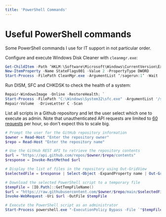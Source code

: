 ```yaml
---
title: 'PowerShell Commands'
---
```


# Useful PowerShell commands
Some PowerShell commands I use for IT support in not particular order.

Configure and execute Windows Disk Cleaner with `cleanmgr.exe`:
```PowerShell
Get-ChildItem -Path ‘HKLM:\Software\Microsoft\Windows\CurrentVersion\Explorer\VolumeCaches’ |
New-ItemProperty -Name StateFlags001 -Value 2 -PropertyType DWORD
Start-Process -FilePath CleanMgr.exe -ArgumentList ‘/sagerun:1’ -Wait
```

Run DISM, SFC and CHKDSK to check the health of a system:
```PowerShell
Repair-WindowsImage -Online -RestoreHealth; `
Start-Process -FilePath "C:\Windows\System32\sfc.exe" -ArgumentList '/scannow' -Wait -WindowStyle Hidden; `
Repair-Volume  -DriveLetter C -Scan
```

List all scripts in a Github repository and let the user select which one to execute as admin.
Note that unauthenticated API requests are limited to [60
requests](https://docs.github.com/en/rest/overview/resources-in-the-rest-api?apiVersion=2022-11-28#rate-limiting) per hour, so don't expect this to scale big.
```PowerShell
# Prompt the user for the GitHub repository information
$owner = Read-Host "Enter the repository owner"
$repo = Read-Host "Enter the repository name"

# Use the GitHub REST API to retrieve the repository contents
$url = "https://api.github.com/repos/$owner/$repo/contents"
$response = Invoke-RestMethod $url

# Display the list of files in the repository using Out-GridView
$selectedFile = $response | Select-Object -ExpandProperty name | Out-GridView -PassThru -Title "Select a PowerShell script"

# Download the selected PowerShell script to a temporary file
$tempFile = [IO.Path]::GetTempFileName()
$url = "https://raw.githubusercontent.com/$owner/$repo/main/$selectedFile"
Invoke-WebRequest -Uri $url -OutFile $tempFile

# Execute the PowerShell script as an administrator
Start-Process powershell.exe "-ExecutionPolicy Bypass -File `"$tempFile`"" -Verb RunAs
```
